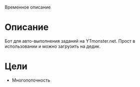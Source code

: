 Временное описание


Описание
=====================

Бот для авто-выполнения заданий на YTmonster.net. Прост в использовании и можно загрузить на дедик.

Цели
=====================

- Многопоточность

 
